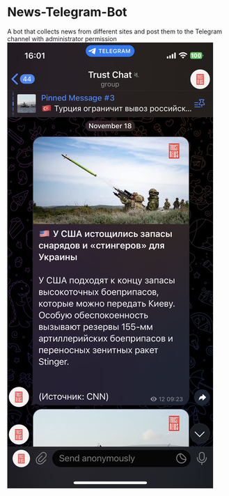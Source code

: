 # News-Telegram-Bot
A bot that collects news from different sites and post them to the Telegram channel with administrator permission
<img src='IMG_8611.PNG' hight=10px>
<!-- ![Screenshot](IMG_8611.PNG)
![Screenshot](IMG_8612.PNG) -->


